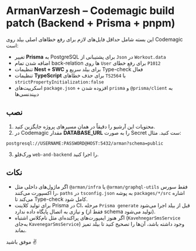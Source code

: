 # ArmanVarzesh – Codemagic build patch (Backend + Prisma + pnpm)

این بسته شامل حداقل فایل‌های لازم برای رفع خطاهای اصلی بیلد روی Codemagic است:
- تغییر **Prisma** به PostgreSQL برای پشتیبانی از `Json` در `Workout.data`
- اضافه شدن تمام back-relation ها روی `User` برای رفع خطای `P1012`
- تنظیمات **Nest + SWC** برای بیلد سریع و Type-check فعال
- تنظیمات **TypeScript** برای حذف خطاهای `TS2564` با `strictPropertyInitialization:false`
- اسکریپت‌های `package.json` + افزوده شدن `prisma` و `@prisma/client` به دیپندنسی‌ها

## نصب
1) محتویات این آرشیو را دقیقاً در همان مسیرهای پروژه جایگزین کنید.
2) در Codemagic مقدار **DATABASE_URL** را به صورت Secret ست کنید. مثال:
```
postgresql://USERNAME:PASSWORD@HOST:5432/arman?schema=public
```
3) ورک‌فلو `web-and-backend` را اجرا کنید.

## نکات
- اگر ماژول‌های داخلی مثل `@arman/infra` یا `@arman/graphql-utils` فقط سورس را اکسپورت می‌کنند، `paths` در `tsconfig.json` به پوشه `packages/*/src` اشاره می‌کند تا Type-check کامل شود.
- برای تولید کلاینت Prisma در CI، مرحله `Prisma generate` قبل از بیلد اجرا می‌شود و نیازی به اتصال پایگاه داده ندارد (فقط از schema تولید می‌شود).
- اگر هنوز ایمپورت‌های پراکنده‌ای مثل نام‌کلاس اشتباه (`KavehnegarSmsService` به‌جای `KavenegarSmsService`) وجود داشته باشد، آن‌ها را تصحیح کنید تا بیلد تمیز بماند.

موفق باشید ✌️
